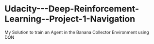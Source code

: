 # Udacity---Deep-Reinforcement-Learning--Project-1-Navigation
My Solution to train an Agent in the Banana Collector Environment using DQN
